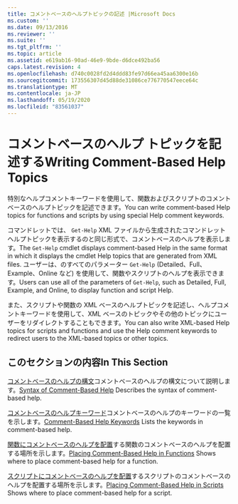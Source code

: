 ```yaml
---
title: コメントベースのヘルプトピックの記述 |Microsoft Docs
ms.custom: ''
ms.date: 09/13/2016
ms.reviewer: ''
ms.suite: ''
ms.tgt_pltfrm: ''
ms.topic: article
ms.assetid: e619ab16-90ad-46e9-9bde-d6dce492ba56
caps.latest.revision: 4
ms.openlocfilehash: d740c0028fd2d4ddd83fe97d66ea45aa6300e16b
ms.sourcegitcommit: 173556307d45d88de31086ce776770547eece64c
ms.translationtype: MT
ms.contentlocale: ja-JP
ms.lasthandoff: 05/19/2020
ms.locfileid: "83561037"
---
```

# <a name="writing-comment-based-help-topics"></a><span data-ttu-id="f9e1c-102">コメントベースのヘルプ トピックを記述する</span><span class="sxs-lookup"><span data-stu-id="f9e1c-102">Writing Comment-Based Help Topics</span></span>

<span data-ttu-id="f9e1c-103">特別なヘルプコメントキーワードを使用して、関数およびスクリプトのコメントベースのヘルプトピックを記述できます。</span><span class="sxs-lookup"><span data-stu-id="f9e1c-103">You can write comment-based Help topics for functions and scripts by using special Help comment keywords.</span></span>

 <span data-ttu-id="f9e1c-104">コマンドレットでは、 `Get-Help` XML ファイルから生成されたコマンドレットヘルプトピックを表示するのと同じ形式で、コメントベースのヘルプを表示します。</span><span class="sxs-lookup"><span data-stu-id="f9e1c-104">The `Get-Help` cmdlet displays comment-based Help in the same format in which it displays the cmdlet Help topics that are generated from XML files.</span></span> <span data-ttu-id="f9e1c-105">ユーザーは、のすべてのパラメーター `Get-Help` (Detailed、Full、Example、Online など) を使用して、関数やスクリプトのヘルプを表示できます。</span><span class="sxs-lookup"><span data-stu-id="f9e1c-105">Users can use all of the parameters of `Get-Help`, such as Detailed, Full, Example, and Online, to display function and script Help.</span></span>

 <span data-ttu-id="f9e1c-106">また、スクリプトや関数の XML ベースのヘルプトピックを記述し、ヘルプコメントキーワードを使用して、XML ベースのトピックやその他のトピックにユーザーをリダイレクトすることもできます。</span><span class="sxs-lookup"><span data-stu-id="f9e1c-106">You can also write XML-based Help topics for scripts and functions and use the Help comment keywords to redirect users to the XML-based topics or other topics.</span></span>

## <a name="in-this-section"></a><span data-ttu-id="f9e1c-107">このセクションの内容</span><span class="sxs-lookup"><span data-stu-id="f9e1c-107">In This Section</span></span>

 <span data-ttu-id="f9e1c-108">[コメントベースのヘルプの構文](./syntax-of-comment-based-help.md)コメントベースのヘルプの構文について説明します。</span><span class="sxs-lookup"><span data-stu-id="f9e1c-108">[Syntax of Comment-Based Help](./syntax-of-comment-based-help.md) Describes the syntax of comment-based help.</span></span>

 <span data-ttu-id="f9e1c-109">[コメントベースのヘルプキーワード](./comment-based-help-keywords.md)コメントベースのヘルプのキーワードの一覧を示します。</span><span class="sxs-lookup"><span data-stu-id="f9e1c-109">[Comment-Based Help Keywords](./comment-based-help-keywords.md) Lists the keywords in comment-based help.</span></span>

 <span data-ttu-id="f9e1c-110">[関数にコメントベースのヘルプを配置](./placing-comment-based-help-in-functions.md)する関数のコメントベースのヘルプを配置する場所を示します。</span><span class="sxs-lookup"><span data-stu-id="f9e1c-110">[Placing Comment-Based Help in Functions](./placing-comment-based-help-in-functions.md) Shows where to place comment-based help for a function.</span></span>

 <span data-ttu-id="f9e1c-111">[スクリプトにコメントベースのヘルプを配置](./placing-comment-based-help-in-scripts.md)するスクリプトのコメントベースのヘルプを配置する場所を示します。</span><span class="sxs-lookup"><span data-stu-id="f9e1c-111">[Placing Comment-Based Help in Scripts](./placing-comment-based-help-in-scripts.md) Shows where to place comment-based help for a script.</span></span>

